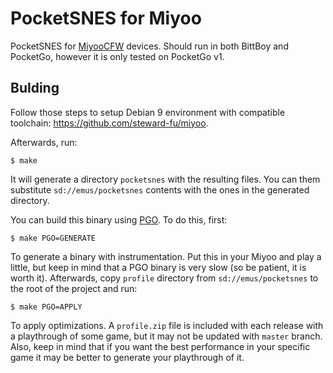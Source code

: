 # PocketSNES for Miyoo

PocketSNES for [MiyooCFW](https://github.com/TriForceX/MiyooCFW) devices.
Should run in both BittBoy and PocketGo, however it is only tested on
PocketGo v1.

## Bulding

Follow those steps to setup Debian 9 environment with compatible toolchain:
<https://github.com/steward-fu/miyoo>.

Afterwards, run:

    $ make

It will generate a directory `pocketsnes` with the resulting files. You can
them substitute `sd://emus/pocketsnes` contents with the ones in the generated
directory.

You can build this binary using
[PGO](https://en.wikipedia.org/wiki/Profile-guided_optimization).
To do this, first:

    $ make PGO=GENERATE

To generate a binary with instrumentation. Put this in your Miyoo and play a
little, but keep in mind that a PGO binary is very slow (so be patient, it
is worth it). Afterwards, copy  `profile` directory from `sd://emus/pocketsnes`
to the root of the project and run:

    $ make PGO=APPLY

To apply optimizations. A `profile.zip` file is included with each release with
a playthrough of some game, but it may not be updated with `master` branch.
Also, keep in mind that if you want the best performance in your
specific game it may be better to generate your playthrough of it.
